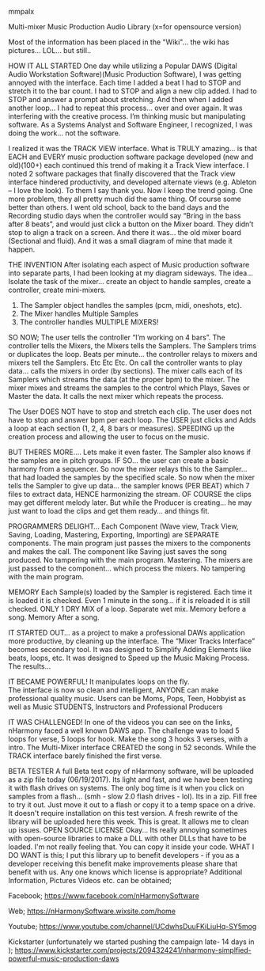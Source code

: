 
mmpalx

Multi-mixer Music Production Audio Library (x=for opensource version)

Most of the information has been placed in the "Wiki"... the wiki has pictures... LOL... but still..

HOW IT ALL STARTED
One day while utilizing a Popular DAWS (Digital Audio Workstation Software)(Music Production Software), I was getting annoyed with the interface.  Each time I added a beat I had to STOP and stretch it to the bar count. I had to STOP and align a new clip added.  I had to STOP and answer a prompt about stretching.  And then when I added another loop… I had to repeat this process… over and over again. It was interfering with the creative process.  I’m thinking music but manipulating software. As a Systems Analyst and Software Engineer, I recognized, I was doing the work… not the software.

I realized it was the TRACK VIEW interface.  What is TRULY amazing… is that EACH and EVERY music production software package developed (new and old)(100+) each continued this trend of making it a Track View interface.  I noted 2 software packages that finally discovered that the Track view interface hindered productivity, and developed alternate views (e.g. Ableton – I love the look). To them I say thank you. Now I keep the trend going. One more problem, they all pretty much did the same thing. Of course some better than others.
I went old school, back to the band days and the Recording studio days when the controller would say “Bring in the bass after 8 beats”, and would just click a button on the Mixer board. They didn’t stop to align a track on a screen. And there it was… the old mixer board (Sectional and fluid). And it was a small diagram of mine that made it happen.

THE INVENTION
After isolating each aspect of Music production software into separate parts, I had been looking at my diagram sideways. 
The idea… Isolate the task of the mixer… create an object to handle samples, create a controller, create mini-mixers.  
 
1) The Sampler object handles the samples (pcm, midi, oneshots, etc). 
2) The Mixer handles Multiple Samples
3) The controller handles MULTIPLE MIXERS!

SO NOW;
The user tells the controller “I’m working on 4 bars”. The controller tells the Mixers, the Mixers tells the Samplers. The Samplers trims or duplicates the loop. Beats per minute… the controller relays to mixers and mixers tell the Samplers. Etc Etc Etc.
On call the controller wants to play data… calls the mixers in order (by sections). The mixer calls each of its Samplers which streams the data (at the proper bpm) to the mixer. The mixer mixes and streams the samples to the control which Plays, Saves or Master the data. It calls the next mixer which repeats the process.

The User DOES NOT have to stop and stretch each clip. The user does not have to stop and answer bpm per each loop. The USER just clicks and Adds a loop at each section (1, 2, 4, 8 bars or measures).  SPEEDING up the creation process and allowing the user to focus on the music.

BUT THERES MORE….
Lets make it even faster.   The Sampler also knows if the samples are in pitch groups. IF SO… the user can create a basic harmony from a sequencer.  So now the mixer relays this to the Sampler… that had loaded the samples by the specified scale. So now when the mixer tells the Sampler to give up data… the sampler knows (PER BEAT) which 7 files to extract data, HENCE harmonizing the stream.  OF COURSE the clips may get different melody later.  But while the Producer is creating… he may just want to load the clips and get them ready… and things fit.

PROGRAMMERS DELIGHT…
Each Component (Wave view, Track View, Saving, Loading, Mastering, Exporting, Importing) are SEPARATE components. The main program just passes the mixers to the components and makes the call. The component like Saving just saves the song produced. No tampering with the main program. Mastering.  The mixers are just passed to the component… which process the mixers. No tampering with the main program.

MEMORY
Each Sample(s) loaded by the Sampler is registered.  Each time it is loaded it is checked. Even 1 minute in the song… if it is reloaded it is still checked. ONLY 1 DRY MIX of a loop. Separate wet mix.
Memory before a song.  Memory After a song.

IT STARTED OUT… as a project to make a professional DAWs application more productive, by cleaning up the interface. The “Mixer Tracks Interface” becomes secondary tool. It was designed to Simplify Adding Elements like beats, loops, etc. It was designed to Speed up the Music Making Process. The results…

IT BECAME POWERFUL! It manipulates loops on the fly.  
 The interface is now so clean and intelligent, ANYONE can make professional quality music. Users can be Moms, Pops, Teen, Hobbyist as well as Music STUDENTS, Instructors and Professional Producers

IT WAS CHALLENGED!
In one of the videos you can see on the links, nHarmony faced a well known DAWS app. The challenge was to load 5 loops for verse, 5 loops for hook. Make the song 3 hooks 3 verses, with a intro. The Multi-Mixer interface CREATED the song in 52 seconds. While the TRACK interface barely finished the first verse.


BETA TESTER
A full Beta test copy of nHarmony software, will be uploaded as a zip file today (06/19/2017). Its light and fast, and we have been testing it with flash drives on systems. The only bog time is it when you click on samples from a flash... (smh - slow 2.0 flash drives - lol). Its in a zip. Fill free to try it out. Just move it out to a flash or copy it to a temp space on a drive. It doesn't require installation on this test version.
A fresh rewrite of the library will be uploaded here this week. This is great. It allows me to clean up issues.
OPEN SOURCE LICENSE
Okay... Its really annoying sometimes with open-source libraries to make a DLL with other DLLs that have to be loaded. I'm not really feeling that. You can copy it inside your code. WHAT I DO WANT is this; I put this library up to benefit developers - if you as a developer receiving this benefit make improvements please share that benefit with us. Any one knows which license is appropriate?
Additional Information, Pictures Videos etc. can be obtained;

Facebook; https://www.facebook.com/nHarmonySoftware

Web; https://nHarmonySoftware.wixsite.com/home

Youtube; https://www.youtube.com/channel/UCdwhsDuuFKiLiuHq-SY5mog

Kickstarter (unfortunately we started pushing the campaign late- 14 days in ); 
https://www.kickstarter.com/projects/2094324241/nharmony-simplfied-powerful-music-production-daws

 


